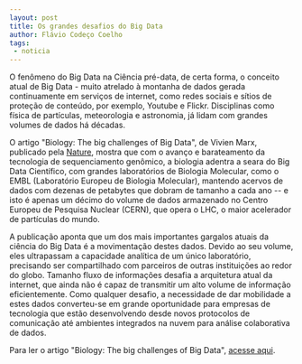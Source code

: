 ```yaml
---
layout: post
title: Os grandes desafios do Big Data 
author: Flávio Codeço Coelho
tags:
 - noticia
---
```


O fenômeno do Big Data na Ciência pré-data, de certa forma, o conceito
atual de Big Data - muito atrelado à montanha de dados gerada
continuamente em serviços de internet, como redes sociais e sítios de
proteção de conteúdo, por exemplo, Youtube e Flickr. Disciplinas como
física de partículas, meteorologia e astronomia, já lidam com grandes
volumes de dados há décadas.

O artigo "Biology: The big challenges of Big Data", de Vivien Marx,
publicado pela [Nature](http://www.nature.com/nature/index.html),
mostra que com o avanço e barateamento da tecnologia de sequenciamento
genômico, a biologia adentra a seara do Big Data Científico, com
grandes laboratórios de Biologia Molecular, como o EMBL (Laboratório
Europeu de Biologia Molecular), mantendo acervos de dados com dezenas
de petabytes que dobram de tamanho a cada ano -- e isto é apenas um
décimo do volume de dados armazenado no Centro Europeu de Pesquisa
Nuclear (CERN), que opera o LHC, o maior acelerador de partículas do
mundo.

A publicação aponta que um dos mais importantes gargalos atuais da
ciência do Big Data é a movimentação destes dados. Devido ao seu
volume, eles ultrapassam a capacidade analítica de um único
laboratório, precisando ser compartilhado com parceiros de outras
instituições ao redor do globo. Tamanho fluxo de informações desafia
a arquitetura atual da internet, que ainda não é capaz de transmitir
um alto volume de informação eficientemente. Como qualquer desafio, a
necessidade de dar mobilidade a estes dados converteu-se em grande
oportunidade para empresas de tecnologia que estão desenvolvendo desde
novos protocolos de comunicação até ambientes integrados na nuvem para
análise colaborativa de dados.

Para ler o artigo "Biology: The big challenges of Big Data",
[acesse aqui](http://www.nature.com/nature/journal/v498/n7453/full/498255a.html).
